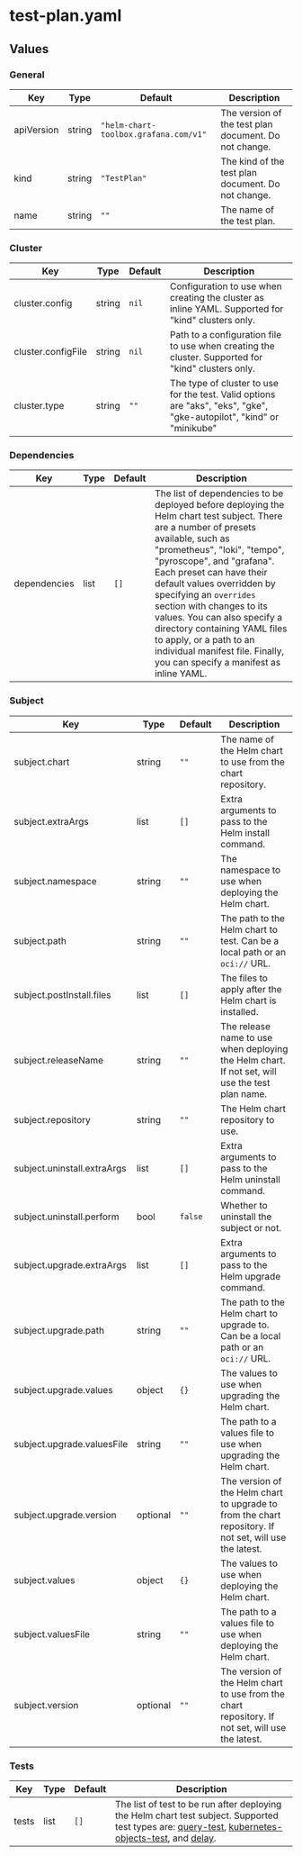 # test-plan.yaml

<!-- textlint-disable terminology -->
## Values

### General

| Key | Type | Default | Description |
|-----|------|---------|-------------|
| apiVersion | string | `"helm-chart-toolbox.grafana.com/v1"` | The version of the test plan document. Do not change. |
| kind | string | `"TestPlan"` | The kind of the test plan document. Do not change. |
| name | string | `""` | The name of the test plan. |

### Cluster

| Key | Type | Default | Description |
|-----|------|---------|-------------|
| cluster.config | string | `nil` | Configuration to use when creating the cluster as inline YAML. Supported for "kind" clusters only. |
| cluster.configFile | string | `nil` | Path to a configuration file to use when creating the cluster. Supported for "kind" clusters only. |
| cluster.type | string | `""` | The type of cluster to use for the test. Valid options are "aks", "eks", "gke", "gke-autopilot", "kind" or "minikube" |

### Dependencies

| Key | Type | Default | Description |
|-----|------|---------|-------------|
| dependencies | list | `[]` | The list of dependencies to be deployed before deploying the Helm chart test subject. There are a number of presets available, such as "prometheus", "loki", "tempo", "pyroscope", and "grafana". Each preset can have their default values overridden by specifying an `overrides` section with changes to its values. You can also specify a directory containing YAML files to apply, or a path to an individual manifest file. Finally, you can specify a manifest as inline YAML. |

### Subject

| Key | Type | Default | Description |
|-----|------|---------|-------------|
| subject.chart | string | `""` | The name of the Helm chart to use from the chart repository. |
| subject.extraArgs | list | `[]` | Extra arguments to pass to the Helm install command. |
| subject.namespace | string | `""` | The namespace to use when deploying the Helm chart. |
| subject.path | string | `""` | The path to the Helm chart to test. Can be a local path or an `oci://` URL. |
| subject.postInstall.files | list | `[]` | The files to apply after the Helm chart is installed. |
| subject.releaseName | string | `""` | The release name to use when deploying the Helm chart. If not set, will use the test plan name. |
| subject.repository | string | `""` | The Helm chart repository to use. |
| subject.uninstall.extraArgs | list | `[]` | Extra arguments to pass to the Helm uninstall command. |
| subject.uninstall.perform | bool | `false` | Whether to uninstall the subject or not. |
| subject.upgrade.extraArgs | list | `[]` | Extra arguments to pass to the Helm upgrade command. |
| subject.upgrade.path | string | `""` | The path to the Helm chart to upgrade to. Can be a local path or an `oci://` URL. |
| subject.upgrade.values | object | `{}` | The values to use when upgrading the Helm chart. |
| subject.upgrade.valuesFile | string | `""` | The path to a values file to use when upgrading the Helm chart. |
| subject.upgrade.version | optional | `""` | The version of the Helm chart to upgrade to from the chart repository. If not set, will use the latest. |
| subject.values | object | `{}` | The values to use when deploying the Helm chart. |
| subject.valuesFile | string | `""` | The path to a values file to use when deploying the Helm chart. |
| subject.version | optional | `""` | The version of the Helm chart to use from the chart repository. If not set, will use the latest. |

### Tests

| Key | Type | Default | Description |
|-----|------|---------|-------------|
| tests | list | `[]` | The list of test to be run after deploying the Helm chart test subject. Supported test types are: [query-test](https://github.com/grafana/helm-chart-toolbox/blob/main/charts/query-test), [kubernetes-objects-test](https://github.com/grafana/helm-chart-toolbox/blob/main/charts/kubernetes-objects-test), and [delay](https://github.com/grafana/helm-chart-toolbox/blob/main/charts/delay). |
<!-- textlint-enable terminology -->
